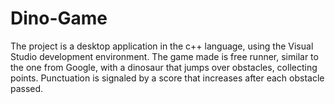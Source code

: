 # Dino-Game

The project is a desktop application in the c++ language, using the Visual Studio development environment. The game made is free runner, similar to the one from Google, with a dinosaur that jumps over obstacles, collecting points. Punctuation is signaled by a score that increases after each obstacle passed.
